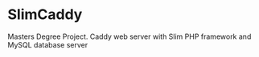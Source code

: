 # SlimCaddy
Masters Degree Project. Caddy web server with Slim PHP framework and MySQL database server
